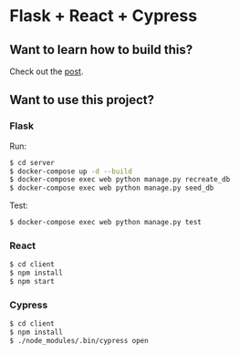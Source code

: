 # Flask + React + Cypress

## Want to learn how to build this?

Check out the [post](https://testdriven.io/blog/modern-frontend-testing-with-cypress/).

## Want to use this project?

### Flask

Run:

```sh
$ cd server
$ docker-compose up -d --build
$ docker-compose exec web python manage.py recreate_db
$ docker-compose exec web python manage.py seed_db
```

Test:

```sh
$ docker-compose exec web python manage.py test
```

### React

```sh
$ cd client
$ npm install
$ npm start
```

### Cypress

```sh
$ cd client
$ npm install
$ ./node_modules/.bin/cypress open
```
